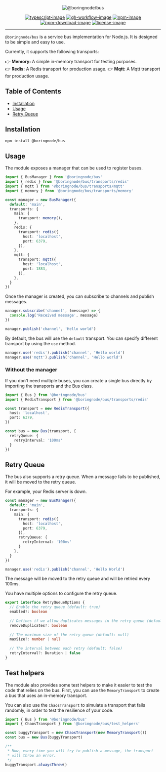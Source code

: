 <div align="center">
  <img src="[https://github.com/RomainLanz/bus/assets/2793951/fb93dc3d-d05d-40e4-a66b-35bb2a161750](https://github.com/user-attachments/assets/04d2c9b7-9b36-4e17-8bd6-ab8fe85dadbf)" alt="@boringnode/bus">
</div>

<div align="center">

[![typescript-image]][typescript-url]
[![gh-workflow-image]][gh-workflow-url]
[![npm-image]][npm-url]
[![npm-download-image]][npm-download-url]
[![license-image]][license-url]

</div>

<hr />

`@boringnode/bus` is a service bus implementation for Node.js. It is designed to be simple and easy to use.

Currently, it supports the following transports:

<p>
👉 <strong>Memory:</strong> A simple in-memory transport for testing purposes.<br />
👉 <strong>Redis:</strong> A Redis transport for production usage.
👉 <strong>Mqtt:</strong> A Mqtt transport for production usage.
</p>

## Table of Contents

<!-- START doctoc generated TOC please keep comment here to allow auto update -->
<!-- DON'T EDIT THIS SECTION, INSTEAD RE-RUN doctoc TO UPDATE -->

- [Installation](#installation)
- [Usage](#usage)
- [Retry Queue](#retry-queue)

<!-- END doctoc generated TOC please keep comment here to allow auto update -->

## Installation

```bash
npm install @boringnode/bus
```

## Usage

The module exposes a manager that can be used to register buses.

```typescript
import { BusManager } from '@boringnode/bus'
import { redis } from '@boringnode/bus/transports/redis'
import { mqtt } from '@boringnode/bus/transports/mqtt'
import { memory } from '@boringnode/bus/transports/memory'

const manager = new BusManager({
  default: 'main',
  transports: {
    main: {
      transport: memory(),
    },
    redis: {
      transport: redis({
        host: 'localhost',
        port: 6379,
      }),
    },
    mqtt: {
      transport: mqtt({
        host: 'localhost',
        port: 1883,
      }),
    },
  }
})
```

Once the manager is created, you can subscribe to channels and publish messages.

```typescript
manager.subscribe('channel', (message) => {
  console.log('Received message', message)
})

manager.publish('channel', 'Hello world')
```

By default, the bus will use the `default` transport. You can specify different transport by using the `use` method.

```typescript
manager.use('redis').publish('channel', 'Hello world')
manager.use('mqtt').publish('channel', 'Hello world')
```

### Without the manager

If you don't need multiple buses, you can create a single bus directly by importing the transports and the Bus class.

```typescript
import { Bus } from '@boringnode/bus'
import { RedisTransport } from '@boringnode/bus/transports/redis'

const transport = new RedisTransport({
  host: 'localhost',
  port: 6379,
})

const bus = new Bus(transport, {
  retryQueue: {
    retryInterval: '100ms'
  }
})
```

## Retry Queue

The bus also supports a retry queue. When a message fails to be published, it will be moved to the retry queue.

For example, your Redis server is down.

```typescript
const manager = new BusManager({
  default: 'main',
  transports: {
    main: {
      transport: redis({
        host: 'localhost',
        port: 6379,
      }),
      retryQueue: {
        retryInterval: '100ms'
      }
    },
  }
})

manager.use('redis').publish('channel', 'Hello World')
```

The message will be moved to the retry queue and will be retried every 100ms.

You have multiple options to configure the retry queue.

```typescript
export interface RetryQueueOptions {
  // Enable the retry queue (default: true)
  enabled?: boolean
  
  // Defines if we allow duplicates messages in the retry queue (default: true)
  removeDuplicates?: boolean
  
  // The maximum size of the retry queue (default: null)
  maxSize?: number | null
  
  // The interval between each retry (default: false)
  retryInterval?: Duration | false
}
```

## Test helpers

The module also provides some test helpers to make it easier to test the code that relies on the bus. First, you can use the `MemoryTransport` to create a bus that uses an in-memory transport.

You can also use the `ChaosTransport` to simulate a transport that fails randomly, in order to test the resilience of your code.

```ts
import { Bus } from '@boringnode/bus'
import { ChaosTransport } from '@boringnode/bus/test_helpers'

const buggyTransport = new ChaosTransport(new MemoryTransport())
const bus = new Bus(buggyTransport)

/**
 * Now, every time you will try to publish a message, the transport 
 * will throw an error.
 */
buggyTransport.alwaysThrow()
```

[gh-workflow-image]: https://img.shields.io/github/actions/workflow/status/boringnode/bus/checks.yml?branch=main&style=for-the-badge
[gh-workflow-url]: https://github.com/boringnode/bus/actions/workflows/checks.yml
[npm-image]: https://img.shields.io/npm/v/@boringnode/bus.svg?style=for-the-badge&logo=npm
[npm-url]: https://www.npmjs.com/package/@boringnode/bus
[npm-download-image]: https://img.shields.io/npm/dm/@boringnode/bus?style=for-the-badge
[npm-download-url]: https://www.npmjs.com/package/@boringnode/bus
[typescript-image]: https://img.shields.io/badge/Typescript-294E80.svg?style=for-the-badge&logo=typescript
[typescript-url]: https://www.typescriptlang.org
[license-image]: https://img.shields.io/npm/l/@boringnode/bus?color=blueviolet&style=for-the-badge
[license-url]: LICENSE.md
